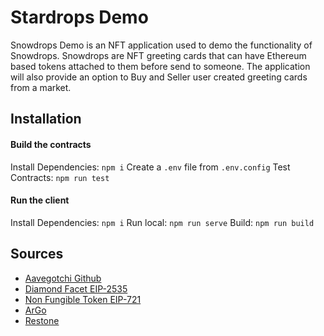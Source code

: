 # Stardrops Demo

Snowdrops Demo is an NFT application used to demo the functionality of Snowdrops. Snowdrops are NFT greeting cards that can have Ethereum based tokens attached to them before send to someone. The application will also provide an option to Buy and Seller user created greeting cards from a market.

## Installation
#### Build the contracts
Install Dependencies: `npm i`
Create a `.env` file from `.env.config`
Test Contracts: `npm run test`

#### Run the client
Install Dependencies: `npm i`
Run local: `npm run serve`
Build: `npm run build`

## Sources
- [Aavegotchi Github](https://github.com/aavegotchi)
- [Diamond Facet EIP-2535](https://eips.ethereum.org/EIPS/eip-2535)
- [Non Fungible Token EIP-721](https://eips.ethereum.org/EIPS/eip-721)
- [ArGo](https://argoapp.net/)
- [Restone](https://smartweave.redstone.finance/)